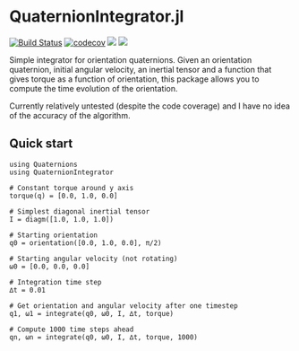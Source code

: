 
# QuaternionIntegrator.jl

[![Build Status](https://travis-ci.org/dronir/QuaternionIntegrator.jl.svg?branch=master)](https://travis-ci.org/dronir/QuaternionIntegrator.jl)
[![codecov](https://codecov.io/gh/dronir/QuaternionIntegrator.jl/branch/master/graph/badge.svg)](https://codecov.io/gh/dronir/QuaternionIntegrator.jl)
[![](https://img.shields.io/badge/docs-stable-blue.svg)](https://dronir.github.io/QuaternionIntegrator.jl/stable)
[![](https://img.shields.io/badge/docs-dev-blue.svg)](https://dronir.github.io/QuaternionIntegrator.jl/dev)

Simple integrator for orientation quaternions. Given an orientation quaternion, initial
angular velocity, an inertial tensor and a function that gives torque as a function of
orientation, this package allows you to compute the time evolution of the orientation.

Currently relatively untested (despite the code coverage) and I have no idea of the
accuracy of the algorithm.



## Quick start

```
using Quaternions
using QuaternionIntegrator

# Constant torque around y axis
torque(q) = [0.0, 1.0, 0.0]

# Simplest diagonal inertial tensor
I = diagm([1.0, 1.0, 1.0])

# Starting orientation
q0 = orientation([0.0, 1.0, 0.0], π/2)

# Starting angular velocity (not rotating)
ω0 = [0.0, 0.0, 0.0]

# Integration time step
∆t = 0.01

# Get orientation and angular velocity after one timestep
q1, ω1 = integrate(q0, ω0, I, ∆t, torque)

# Compute 1000 time steps ahead
qn, ωn = integrate(q0, ω0, I, ∆t, torque, 1000)
```

